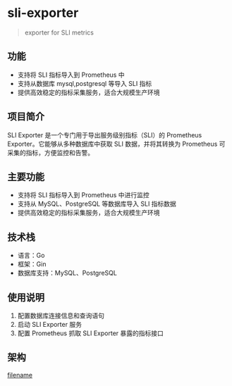 # sli-exporter
> exporter for SLI metrics

## 功能
- 支持将 SLI 指标导入到 Prometheus 中
- 支持从数据库 mysql,postgresql 等导入 SLI 指标
- 提供高效稳定的指标采集服务，适合大规模生产环境

## 项目简介

SLI Exporter 是一个专门用于导出服务级别指标（SLI）的 Prometheus Exporter。它能够从多种数据库中获取 SLI 数据，并将其转换为 Prometheus 可采集的指标，方便监控和告警。

## 主要功能

- 支持将 SLI 指标导入到 Prometheus 中进行监控
- 支持从 MySQL、PostgreSQL 等数据库导入 SLI 指标数据
- 提供高效稳定的指标采集服务，适合大规模生产环境

## 技术栈

- 语言：Go
- 框架：Gin
- 数据库支持：MySQL、PostgreSQL

## 使用说明

1. 配置数据库连接信息和查询语句
2. 启动 SLI Exporter 服务
3. 配置 Prometheus 抓取 SLI Exporter 暴露的指标接口

## 架构

[filename](_image/sli-exporter.drawio ':include :type=code')
